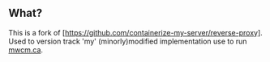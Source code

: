 ## What?

This is a fork of [https://github.com/containerize-my-server/reverse-proxy].  Used to version track 'my' (minorly)modified implementation use to run [mwcm.ca](http://mwcm.ca:8080).
